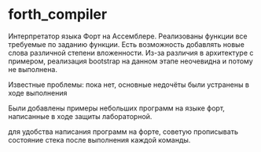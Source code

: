 # forth_compiler
Интерпретатор языка Форт на Ассемблере. 
Реализованы функции все требуемые по заданию функции.
Есть возможность добавлять новые слова различной степени вложенности. 
Из-за различия в архитектуре с примером, реализация bootstrap на данном этапе неочевидна и потому не выполнена.

Известные проблемы:
	пока нет, основные недочёты были устранены в ходе выполнения

Были добавлены примеры небольших программ на языке форт, написанные в ходе защиты лабораторной.

для удобства написания программ на форте, советую прописывать состояние стека после выполнения каждой команды. 


